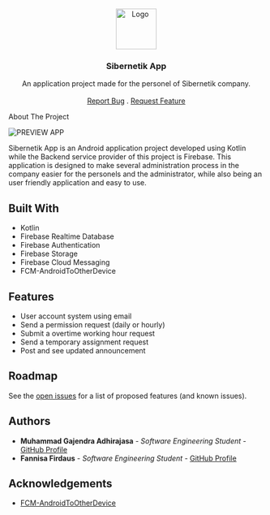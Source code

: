 <br/>
<p align="center">
  <a href="https://github.com/ezmoneysniperx/Sibernetik_App">
    <img src="https://media-exp1.licdn.com/dms/image/C560BAQF3nXJAgpZhiA/company-logo_200_200/0/1601893438560?e=2147483647&v=beta&t=F17h2ZI1z8R6za_QXW4BXmDJioClU4p2_ojPPl9Gk70" alt="Logo" width="80" height="80">
  </a>

  <h3 align="center">Sibernetik App</h3>

<p align="center">
    An application project made for the personel of Sibernetik company.
    <br/>
    <br/>
    <a href="https://github.com/ezmoneysniperx/Sibernetik_App/issues">Report Bug</a>
    .
    <a href="https://github.com/ezmoneysniperx/Sibernetik_App/issues">Request Feature</a>
  </p>
</p>

<div align="center>
![Downloads](https://img.shields.io/github/downloads/ezmoneysniperx/Sibernetik_App/total) ![Contributors](https://img.shields.io/github/contributors/ezmoneysniperx/Sibernetik_App?color=dark-green) ![Stargazers](https://img.shields.io/github/stars/ezmoneysniperx/Sibernetik_App?style=social) ![Issues](https://img.shields.io/github/issues/ezmoneysniperx/Sibernetik_App) 
</div>

## About The Project

![PREVIEW APP](https://user-images.githubusercontent.com/76488381/190408801-4d8bb3ad-b0a2-4673-a491-56f0ca06e1b9.png)


Sibernetik App is an Android application project developed using Kotlin while the Backend service provider of this project is Firebase. This application is designed to make several administration process in the company easier for the personels and the administrator, while also being an user friendly application and easy to use.

## Built With

* Kotlin
* Firebase Realtime Database
* Firebase Authentication
* Firebase Storage
* Firebase Cloud Messaging
* FCM-AndroidToOtherDevice

## Features

* User account system using email
* Send a permission request (daily or hourly)
* Submit a overtime working hour request
* Send a temporary assignment request
* Post and see updated announcement

## Roadmap

See the [open issues](https://github.com/ezmoneysniperx/Sibernetik_App/issues) for a list of proposed features (and known issues).

## Authors

* **Muhammad Gajendra Adhirajasa** - *Software Engineering Student* - [GitHub Profile](https://github.com/ezmoneysniperx)
* **Fannisa Firdaus** - *Software Engineering Student* - [GitHub Profile](https://github.com/FannisaF)

## Acknowledgements

* [FCM-AndroidToOtherDevice](https://github.com/DavidBarbaran/FCM-AndroidToOtherDevice)

